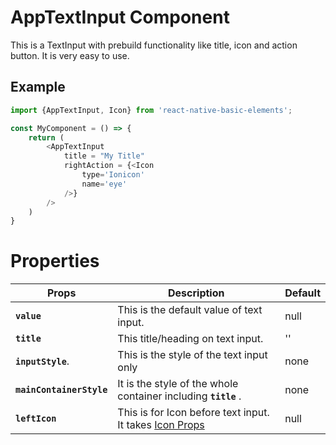 # AppTextInput Component
This is a TextInput with prebuild functionality like title, icon and action button. It is very easy to use.

## Example
```js
import {AppTextInput, Icon} from 'react-native-basic-elements';

const MyComponent = () => {
    return (
        <AppTextInput
            title = "My Title"
            rightAction = {<Icon
                type='Ionicon'
                name='eye'
            />}
        />
    )
}
```
# Properties
| Props                        | Description                                                                                  | Default   |
|------------------------------|----------------------------------------------------------------------------------------------|-----------|
|**`value`**                   | This is the default value of text input.                                                     | null      |
|**`title`**                   | This title/heading on text input.                                                            | ''        |
|**`inputStyle`**.             | This is the style of the text input only                                                     | none      |
|**`mainContainerStyle`**      | It is the style of the whole container including **`title`** .                               | none      |
|**`leftIcon`**                | This is for Icon before text input. It takes [Icon Props](docs/Icon-component.md#properties) | null      |
